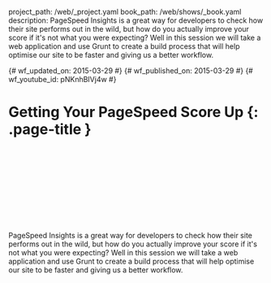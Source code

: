 project_path: /web/_project.yaml
book_path: /web/shows/_book.yaml
description: PageSpeed Insights is a great way for developers to check how their site performs out in the wild, but how do you actually improve your score if it's not what you were expecting? Well in this session we will take a web application and use Grunt to create a build process that will help optimise our site to be faster and giving us a better workflow.

{# wf_updated_on: 2015-03-29 #}
{# wf_published_on: 2015-03-29 #}
{# wf_youtube_id: pNKnhBIVj4w #}

# Getting Your PageSpeed Score Up {: .page-title }


<div class="video-wrapper">
  <iframe class="devsite-embedded-youtube-video" data-video-id="pNKnhBIVj4w"
          data-autohide="1" data-showinfo="0" frameborder="0" allowfullscreen>
  </iframe>
</div>


PageSpeed Insights is a great way for developers to check how their site performs out in the wild, but how do you actually improve your score if it's not what you were expecting? Well in this session we will take a web application and use Grunt to create a build process that will help optimise our site to be faster and giving us a better workflow.
